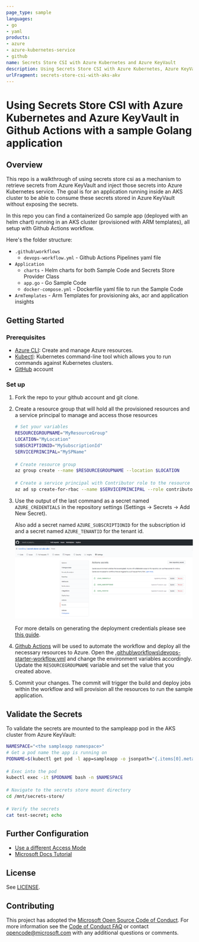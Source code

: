 ```yaml
---
page_type: sample
languages:
- go
- yaml
products:
- azure
- azure-kubernetes-service
- github
name: Secrets Store CSI with Azure Kubernetes and Azure KeyVault
description: Using Secrets Store CSI with Azure Kubernetes, Azure KeyVault and a sample Go application
urlFragment: secrets-store-csi-with-aks-akv
---
```


# Using Secrets Store CSI with Azure Kubernetes and Azure KeyVault in Github Actions with a sample Golang application

## Overview

This repo is a walkthrough of using secrets store csi as a mechanism to retrieve secrets from Azure KeyVault and inject those secrets into Azure Kubernetes service. The goal is for an application running inside an AKS cluster to be able to consume these secrets stored in Azure KeyVault without exposing the secrets.

In this repo you can find a containerized Go sample app (deployed with an helm chart) running in an AKS cluster (provisioned with ARM templates), all setup with Github Actions workflow.

Here's the folder structure:

- `.github\workflows`
  - `devops-workflow.yml` - Github Actions Pipelines yaml file
- `Application`
  - `charts` - Helm charts for both Sample Code and Secrets Store Provider Class
  - `app.go` - Go Sample Code
  - `docker-compose.yml` - Dockerfile yaml file to run the Sample Code
- `ArmTemplates` - Arm Templates for provisioning aks, acr and application insights

## Getting Started

### Prerequisites

- [Azure CLI](https://docs.microsoft.com/en-us/cli/azure/install-azure-cli?view=azure-cli-latest): Create and manage Azure resources.
- [Kubectl](https://kubernetes.io/docs/tasks/tools/install-kubectl/): Kubernetes command-line tool which allows you to run commands against Kubernetes clusters.
- [GitHub](https://github.com/) account

### Set up

1. Fork the repo to your github account and git clone.
2. Create a resource group that will hold all the provisioned resources and a service principal to manage and access those resources

    ```bash
    # Set your variables
    RESOURCEGROUPNAME="MyResourceGroup"
    LOCATION="MyLocation"
    SUBSCRIPTIONID="MySubscriptionId"
    SERVICEPRINCIPAL="MySPName"

    # Create resource group
    az group create --name $RESOURCEGROUPNAME --location $LOCATION

    # Create a service principal with Contributor role to the resource group
    az ad sp create-for-rbac --name $SERVICEPRINCIPAL --role contributor --scopes /subscriptions/$SUBSCRIPTIONID/resourceGroups/$RESOURCEGROUPNAME --sdk-auth
    ```

3. Use the output of the last command as a secret named `AZURE_CREDENTIALS` in the repository settings (Settings -> Secrets -> Add New Secret).

    Also add a secret named `AZURE_SUBSCRIPTIONID` for the subscription id and a secret named `AZURE_TENANTID` for the tenant id.

    ![action-secrets](./assets/action_secrets.png)

    For more details on generating the deployment credentials please see [this guide](https://docs.microsoft.com/en-us/azure/azure-resource-manager/templates/deploy-github-actions#generate-deployment-credentials).

4. [Github Actions](https://docs.github.com/en/actions) will be used to automate the workflow and deploy all the necessary resources to Azure. Open the [.github\workflows\devops-starter-workflow.yml](.github\workflows\devops-starter-workflow.yml) and change the environment variables accordingly. Update the `RESOURCEGROUPNAME` variable and set the value that you created above.

5. Commit your changes. The commit will trigger the build and deploy jobs within the workflow and will provision all the resources to run the sample application.

## Validate the Secrets

To validate the secrets are mounted to the sampleapp pod in the AKS cluster from Azure KeyVault:

```bash
NAMESPACE="<the sampleapp namespace>"
# Get a pod name the app is running on
PODNAME=$(kubectl get pod -l app=sampleapp -o jsonpath="{.items[0].metadata.name}" -n $NAMESPACE)

# Exec into the pod
kubectl exec -it $PODNAME bash -n $NAMESPACE

# Navigate to the secrets store mount directory
cd /mnt/secrets-store/

# Verify the secrets
cat test-secret; echo
```

## Further Configuration

- [Use a different Access Mode](https://azure.github.io/secrets-store-csi-driver-provider-azure/configurations/identity-access-modes/)
- [Microsoft Docs Tutorial](https://docs.microsoft.com/en-us/azure/key-vault/general/key-vault-integrate-kubernetes)

## License

See [LICENSE](LICENSE).

## Contributing

This project has adopted the [Microsoft Open Source Code of Conduct](https://opensource.microsoft.com/codeofconduct/). For more information see the [Code of Conduct FAQ](https://opensource.microsoft.com/codeofconduct/faq/) or contact [opencode@microsoft.com](mailto:opencode@microsoft.com) with any additional questions or comments.
